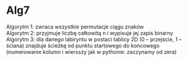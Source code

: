 # Alg7


Algorytm 1: zwraca wszystkie permutacje ciągu znaków \
Algorytm 2: przyjmuje liczbę całkowitą n i wypisuje jej zapis binarny  \
Algorytm 3: dla danego labiryntu w postaci tablicy 2D (0 – przejście, 1 – ściana) znajduje ścieżkę od punktu startowego do końcowego (numerowanie kolumn i wiersszy jak w pythonie: zaczynamy od zera)